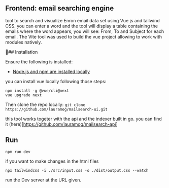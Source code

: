 ## Frontend: email searching engine 

tool to search and visualize Enron email data set using Vue.js and tailwind CSS. you can enter a word and the tool will display a table containing the emails where the word appears, you will see: From, To and Subject for each email. 
The Vite tool was used to build the vue project allowing to work with modules natively.

:wrench:## Installation

Ensure the following is installed:

* [Node.js and npm are installed locally](https://docs.npmjs.com/downloading-and-installing-node-js-and-npm)

you can install vue locally following those steps: 
```shell
npm install -g @vue/cli@next 
vue upgrade next
```

Then clone the repo locally: `git clone https://github.com/lauramog/mailsearch-ui.git`

this tool  works togeter with  the api and the indexer built in go. you can find it (here)[https://github.com/lauramog/mailsearch-api] 


## Run

```shell
npm run dev
```

if you want to make  changes in the html files
```shell
npx tailwindcss -i ./src/input.css -o ./dist/output.css --watch
```

run the Dev server at the URL given.


